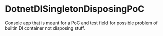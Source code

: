 # DotnetDISingletonDisposingPoC
Console app that is meant for a PoC and test field for possible problem of builtin DI container not disposing stuff.
